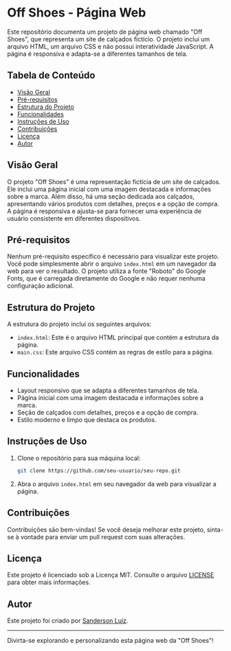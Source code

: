 # Off Shoes - Página Web

Este repositório documenta um projeto de página web chamado "Off Shoes", que representa um site de calçados fictício. O projeto inclui um arquivo HTML, um arquivo CSS e não possui interatividade JavaScript. A página é responsiva e adapta-se a diferentes tamanhos de tela.

## Tabela de Conteúdo

- [Visão Geral](#visão-geral)
- [Pré-requisitos](#pré-requisitos)
- [Estrutura do Projeto](#estrutura-do-projeto)
- [Funcionalidades](#funcionalidades)
- [Instruções de Uso](#instruções-de-uso)
- [Contribuições](#contribuições)
- [Licença](#licença)
- [Autor](#autor)

## Visão Geral

O projeto "Off Shoes" é uma representação fictícia de um site de calçados. Ele inclui uma página inicial com uma imagem destacada e informações sobre a marca. Além disso, há uma seção dedicada aos calçados, apresentando vários produtos com detalhes, preços e a opção de compra. A página é responsiva e ajusta-se para fornecer uma experiência de usuário consistente em diferentes dispositivos.

## Pré-requisitos

Nenhum pré-requisito específico é necessário para visualizar este projeto. Você pode simplesmente abrir o arquivo `index.html` em um navegador da web para ver o resultado. O projeto utiliza a fonte "Roboto" do Google Fonts, que é carregada diretamente do Google e não requer nenhuma configuração adicional.

## Estrutura do Projeto

A estrutura do projeto inclui os seguintes arquivos:

- `index.html`: Este é o arquivo HTML principal que contém a estrutura da página.
- `main.css`: Este arquivo CSS contém as regras de estilo para a página.

## Funcionalidades

- Layout responsivo que se adapta a diferentes tamanhos de tela.
- Página inicial com uma imagem destacada e informações sobre a marca.
- Seção de calçados com detalhes, preços e a opção de compra.
- Estilo moderno e limpo que destaca os produtos.

## Instruções de Uso

1. Clone o repositório para sua máquina local:

   ```bash
   git clone https://github.com/seu-usuario/seu-repo.git
   ```

2. Abra o arquivo `index.html` em seu navegador da web para visualizar a página.



## Contribuições

Contribuições são bem-vindas! Se você deseja melhorar este projeto, sinta-se à vontade para enviar um pull request com suas alterações.

## Licença

Este projeto é licenciado sob a Licença MIT. Consulte o arquivo [LICENSE](LICENSE) para obter mais informações.

## Autor

Este projeto foi criado por [Sanderson Luiz](https://github.com/SandersonGit).

---

Divirta-se explorando e personalizando esta página web da "Off Shoes"!
